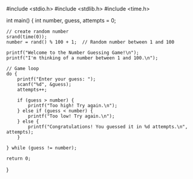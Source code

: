 #include <stdio.h>
#include <stdlib.h>
#include <time.h>

int main() {
    int number, guess, attempts = 0;
    
    // create random number
    srand(time(0));
    number = rand() % 100 + 1;  // Random number between 1 and 100

    printf("Welcome to the Number Guessing Game!\n");
    printf("I'm thinking of a number between 1 and 100.\n");

    // Game loop
    do {
        printf("Enter your guess: ");
        scanf("%d", &guess);
        attempts++;

        if (guess > number) {
            printf("Too high! Try again.\n");
        } else if (guess < number) {
            printf("Too low! Try again.\n");
        } else {
            printf("Congratulations! You guessed it in %d attempts.\n", attempts);
        }

    } while (guess != number);

    return 0;
}
